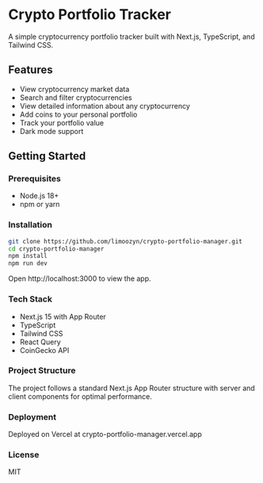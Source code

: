 # Crypto Portfolio Tracker

A simple cryptocurrency portfolio tracker built with Next.js, TypeScript, and Tailwind CSS.

## Features

- View cryptocurrency market data
- Search and filter cryptocurrencies
- View detailed information about any cryptocurrency
- Add coins to your personal portfolio
- Track your portfolio value
- Dark mode support

## Getting Started

### Prerequisites

- Node.js 18+
- npm or yarn

### Installation

```bash
git clone https://github.com/limoozyn/crypto-portfolio-manager.git
cd crypto-portfolio-manager
npm install
npm run dev
```

Open http://localhost:3000 to view the app.

### Tech Stack

- Next.js 15 with App Router
- TypeScript
- Tailwind CSS
- React Query
- CoinGecko API

### Project Structure

The project follows a standard Next.js App Router structure with server and client components for optimal performance.

### Deployment

Deployed on Vercel at crypto-portfolio-manager.vercel.app

### License

MIT
